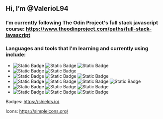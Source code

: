 ## Hi, I’m @ValerioL94

### I’m currently following The Odin Project's full stack javascript course: https://www.theodinproject.com/paths/full-stack-javascript

### Languages and tools that I'm learning and currently using include:

<ul>
 <li>
  <img alt="Static Badge" src="https://img.shields.io/badge/HTML5-%23E34F26?logo=html5&labelColor=white">
  <img alt="Static Badge" src="https://img.shields.io/badge/CSS3-%231572B6?logo=css3&logoColor=%231572B6&labelColor=white">
  <img alt="Static Badge" src="https://img.shields.io/badge/JavaScript-grey?style=flat&logo=javascript">
 </li>
 <li> 
  <img alt="Static Badge" src="https://img.shields.io/badge/Git-white?style=flat&logo=git">
  <img alt="Static Badge" src="https://img.shields.io/badge/GitHub-white?style=flat&logo=github&logoColor=%23181717"> </li>
 <li>
  <img alt="Static Badge" src="https://img.shields.io/badge/Visual%20Studio%20Code-%23007ACC?style=flat&logo=visualstudiocode&logoColor=%23007ACC&labelColor=white">
  <img alt="Static Badge" src="https://img.shields.io/badge/npm-white?style=flat&logo=npm&labelColor=white&color=%23CB3837">
  <img alt="Static Badge" src="https://img.shields.io/badge/Webpack-white?style=flat&logo=webpack&logoColor=%238DD6F9&labelColor=white&color=%238DD6F9">
 </li>
 <li>
  <img alt="Static Badge" src="https://img.shields.io/badge/code_style-prettier-ff69b4.svg?style=flat-square)](https://github.com/prettier/prettier">
  <img alt="Static Badge" src="https://img.shields.io/badge/ESLint-white?style=flat&logo=eslint&logoColor=%234B32C3&labelColor=white&color=%234B32C3">
  <img alt="Static Badge" src="https://img.shields.io/badge/Babel-grey?logo=babel">
  <img alt="Static Badge" src="https://img.shields.io/badge/Jest%20-%20%20%23C21325?logo=jest&logoColor=white&labelColor=%20%23C21325">
 </li>
 <li>
  <img alt="Static Badge" src="https://img.shields.io/badge/React-grey?style=flat&logo=react&logoColor=%2361DAFB&labelColor=grey&color=%2361DAFB">
  <img alt="Static Badge" src="https://img.shields.io/badge/Vite-white?logo=vite&labelColor=white&color=%23646CFF">
  <img alt="Static Badge" src="https://img.shields.io/badge/Vitest%20-%20white?logo=vitest&labelColor=white&color=%236E9F18">
 </li>
 <li> <img alt="Static Badge" src="https://img.shields.io/badge/Node.js%20-%20white?logo=nodedotjs&labelColor=white&color=%23339933">
<img alt="Static Badge" src="https://img.shields.io/badge/Express%20-%20white?logo=express&logoColor=%23000000&labelColor=white&color=grey">
<img alt="Static Badge" src="https://img.shields.io/badge/Nodemon%20-%20white?logo=nodemon&logoColor=grey&labelColor=%2376D04B&color=grey">
</li>
</ul>

Badges: https://shields.io/

Icons: https://simpleicons.org/






<!---
ValerioL94/ValerioL94 is a ✨ special ✨ repository because its `README.md` (this file) appears on your GitHub profile.
You can click the Preview link to take a look at your changes.
--->


